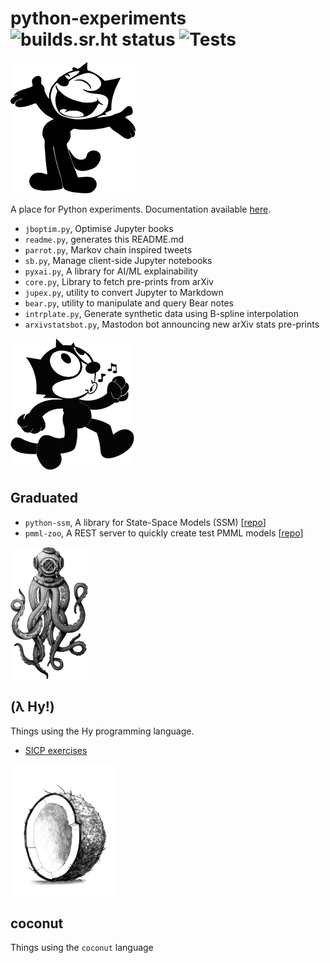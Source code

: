 
# python-experiments ![builds.sr.ht status](https://builds.sr.ht/~ruivieira/python-experiments.svg) ![Tests](https://github.com/ruivieira/python-experiments/workflows/Tests/badge.svg)

![felix](docs/felix.png)

A place for Python experiments. Documentation available [here](https://ruivieira.github.io/python-experiments/).

* `jboptim.py`, Optimise Jupyter books
* `readme.py`, generates this README.md
* `parrot.py`, Markov chain inspired tweets
* `sb.py`, Manage client-side Jupyter notebooks
* `pyxai.py`, A library for AI/ML explainability
* `core.py`, Library to fetch pre-prints from arXiv
* `jupex.py`, utility to convert Jupyter to Markdown
* `bear.py`, utility to manipulate and query Bear notes
* `intrplate.py`, Generate synthetic data using B-spline interpolation
* `arxivstatsbot.py`, Mastodon bot announcing new arXiv stats pre-prints

![felix-graduated](docs/felix-graduated.png)
## Graduated
* `python-ssm`, A library for State-Space Models (SSM) [[repo](https://git.sr.ht/~ruivieira/python-ssm)]
* `pmml-zoo`, A REST server to quickly create test PMML models [[repo](https://github.com/ruivieira/pmml-zoo)]



![octopus](docs/octopus.png)
## (λ Hy!)

Things using the Hy programming language.

* [SICP exercises](https://ruivieira.dev/codex/python-experiments/sicp-chapter1.html)


![coconut](docs/coconut.png)
## coconut

Things using the `coconut` language

